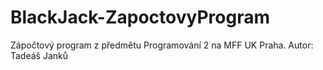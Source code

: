 # BlackJack-ZapoctovyProgram
Zápočtový program z předmětu Programování 2 na MFF UK Praha. Autor: Tadeáš Janků
